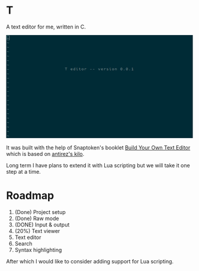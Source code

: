 # T

A text editor for me, written in C. 

![Screenshot of T editor's welcome message](/t.png)

It was built with the help of Snaptoken's booklet [Build Your Own Text Editor][snaptoken] which is based on [antirez's kilo][antirez].

Long term I have plans to extend it with Lua scripting but we will take it one step at a time.

# Roadmap

1. (Done) Project setup
1. (Done) Raw mode
1. (DONE) Input & output
1. (20%) Text viewer
1. Text editor
1. Search
1. Syntax highlighting

After which I would like to consider adding support for Lua scripting.

[snaptoken]: http://viewsourcecode.org/snaptoken/kilo/index.html
[antirez]: http://antirez.com/news/108

